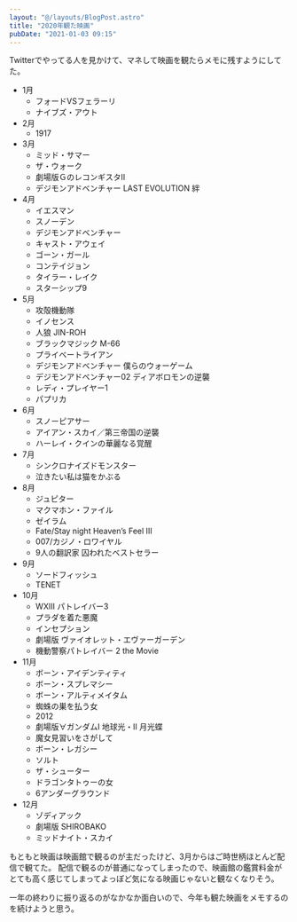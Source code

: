 ```yaml
---
layout: "@/layouts/BlogPost.astro"
title: "2020年観た映画"
pubDate: "2021-01-03 09:15"
---
```


Twitterでやってる人を見かけて、マネして映画を観たらメモに残すようにしてた。

- 1月
  - フォードVSフェラーリ
  - ナイブズ・アウト
- 2月
  - 1917
- 3月
  - ミッド・サマー
  - ザ・ウォーク
  - 劇場版ＧのレコンギスタⅡ
  - デジモンアドベンチャー LAST EVOLUTION 絆
- 4月
  - イエスマン
  - スノーデン
  - デジモンアドベンチャー
  - キャスト・アウェイ
  - ゴーン・ガール
  - コンテイジョン
  - タイラー・レイク
  - スターシップ9
- 5月
  - 攻殻機動隊
  - イノセンス
  - 人狼 JIN-ROH
  - ブラックマジック M-66
  - プライベートライアン
  - デジモンアドベンチャー 僕らのウォーゲーム
  - デジモンアドベンチャー02 ディアボロモンの逆襲
  - レディ・プレイヤー1
  - パプリカ
- 6月
  - スノーピアサー
  - アイアン・スカイ／第三帝国の逆襲
  - ハーレイ・クインの華麗なる覚醒
- 7月
  - シンクロナイズドモンスター
  - 泣きたい私は猫をかぶる
- 8月
  - ジュピター
  - マクマホン・ファイル
  - ゼイラム
  - Fate/Stay night Heaven’s Feel Ⅲ
  - 007/カジノ・ロワイヤル
  - 9人の翻訳家 囚われたベストセラー
- 9月
  - ソードフィッシュ
  - TENET
- 10月
  - WXIII パトレイバー3
  - プラダを着た悪魔
  - インセプション
  - 劇場版 ヴァイオレット・エヴァーガーデン
  - 機動警察パトレイバー 2 the Movie
- 11月
  - ボーン・アイデンティティ
  - ボーン・スプレマシー
  - ボーン・アルティメイタム
  - 蜘蛛の巣を払う女
  - 2012
  - 劇場版∀ガンダムI 地球光・II 月光蝶
  - 魔女見習いをさがして
  - ボーン・レガシー
  - ソルト
  - ザ・シューター
  - ドラゴンタトゥーの女
  - 6アンダーグラウンド
- 12月
  - ゾディアック
  - 劇場版 SHIROBAKO
  - ミッドナイト・スカイ

もともと映画は映画館で観るのが主だったけど、3月からはご時世柄ほとんど配信で観てた。
配信で観るのが普通になってしまったので、映画館の鑑賞料金がとても高く感じてしまってよっぽど気になる映画じゃないと観なくなりそう。

一年の終わりに振り返るのがなかなか面白いので、今年も観た映画をメモするのを続けようと思う。

